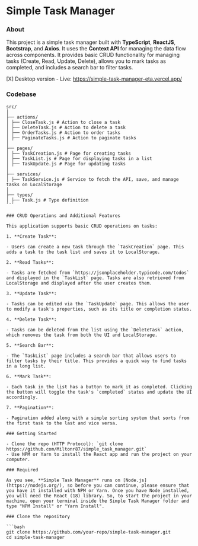 # Simple Task Manager

### About

This project is a simple task manager built with **TypeScript**, **ReactJS**, **Bootstrap**, and **Axios**. It uses the **Context API** for managing the data flow across components. It provides basic CRUD functionality for managing tasks (Create, Read, Update, Delete), allows you to mark tasks as completed, and includes a search bar to filter tasks.

[X] Desktop version - Live: https://simple-task-manager-eta.vercel.app/

### Codebase

````
src/
│
├── actions/
│ ├── CloseTask.js # Action to close a task
│ ├── DeleteTask.js # Action to delete a task
│ ├── OrderTasks.js # Action to order tasks
│ ├── PaginateTasks.js # Action to paginate tasks
│
├── pages/
│ ├── TaskCreation.js # Page for creating tasks
│ ├── TaskList.js # Page for displaying tasks in a list
│ ├── TaskUpdate.js # Page for updating tasks
│
├── services/
│ ├── TaskService.js # Service to fetch the API, save, and manage tasks on LocalStorage
│
├── types/
│ ├── Task.js # Type definition
```

### CRUD Operations and Additional Features

This application supports basic CRUD operations on tasks:

1. **Create Task**:

- Users can create a new task through the `TaskCreation` page. This adds a task to the task list and saves it to LocalStorage.

2. **Read Tasks**:

- Tasks are fetched from `https://jsonplaceholder.typicode.com/todos` and displayed in the `TaskList` page. Tasks are also retrieved from LocalStorage and displayed after the user creates them.

3. **Update Task**:

- Tasks can be edited via the `TaskUpdate` page. This allows the user to modify a task's properties, such as its title or completion status.

4. **Delete Task**:

- Tasks can be deleted from the list using the `DeleteTask` action, which removes the task from both the UI and LocalStorage.

5. **Search Bar**:

- The `TaskList` page includes a search bar that allows users to filter tasks by their title. This provides a quick way to find tasks in a long list.

6. **Mark Task**:

- Each task in the list has a button to mark it as completed. Clicking the button will toggle the task's `completed` status and update the UI accordingly.

7. **Pagination**:

- Pagination added along with a simple sorting system that sorts from the first task to the last and vice versa.

### Getting Started

- Clone the repo (HTTP Protocol): `git clone https://github.com/Miltonr87/simple_task_manager.git`
- Use NPM or Yarn to install the React app and run the project on your computer.

### Required

As you see, **Simple Task Manager** runs on [Node.js](https://nodejs.org/), so before you can continue, please ensure that you have it installed with NPM or Yarn. Once you have Node installed, you will need the React (18) library. So, to start the project in your machine, open your terminal inside the Simple Task Manager folder and type "NPM Install" or "Yarn Install".

### Clone the repository

```bash
git clone https://github.com/your-repo/simple-task-manager.git
cd simple-task-manager
````
